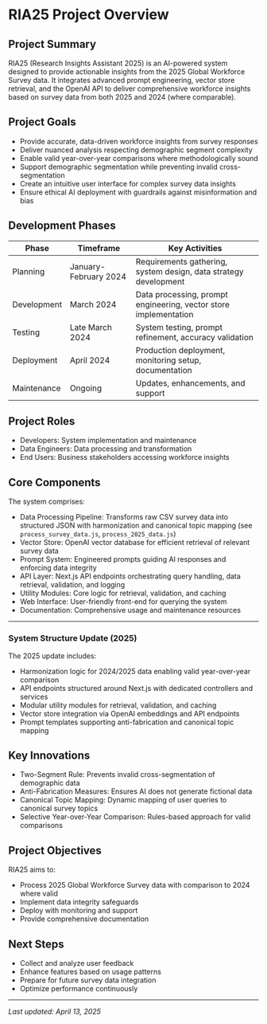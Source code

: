 # RIA25 Project Overview

## Project Summary

RIA25 (Research Insights Assistant 2025) is an AI-powered system designed to provide actionable insights from the 2025 Global Workforce Survey data. It integrates advanced prompt engineering, vector store retrieval, and the OpenAI API to deliver comprehensive workforce insights based on survey data from both 2025 and 2024 (where comparable).

## Project Goals

- Provide accurate, data-driven workforce insights from survey responses
- Deliver nuanced analysis respecting demographic segment complexity
- Enable valid year-over-year comparisons where methodologically sound
- Support demographic segmentation while preventing invalid cross-segmentation
- Create an intuitive user interface for complex survey data insights
- Ensure ethical AI deployment with guardrails against misinformation and bias

## Development Phases

| Phase       | Timeframe             | Key Activities                                                   |
| ----------- | --------------------- | ---------------------------------------------------------------- |
| Planning    | January-February 2024 | Requirements gathering, system design, data strategy development |
| Development | March 2024            | Data processing, prompt engineering, vector store implementation |
| Testing     | Late March 2024       | System testing, prompt refinement, accuracy validation           |
| Deployment  | April 2024            | Production deployment, monitoring setup, documentation           |
| Maintenance | Ongoing               | Updates, enhancements, and support                               |

## Project Roles

- Developers: System implementation and maintenance
- Data Engineers: Data processing and transformation
- End Users: Business stakeholders accessing workforce insights

## Core Components

The system comprises:

- Data Processing Pipeline: Transforms raw CSV survey data into structured JSON with harmonization and canonical topic mapping (see `process_survey_data.js`, `process_2025_data.js`)
- Vector Store: OpenAI vector database for efficient retrieval of relevant survey data
- Prompt System: Engineered prompts guiding AI responses and enforcing data integrity
- API Layer: Next.js API endpoints orchestrating query handling, data retrieval, validation, and logging
- Utility Modules: Core logic for retrieval, validation, and caching
- Web Interface: User-friendly front-end for querying the system
- Documentation: Comprehensive usage and maintenance resources

---

### System Structure Update (2025)

The 2025 update includes:

- Harmonization logic for 2024/2025 data enabling valid year-over-year comparison
- API endpoints structured around Next.js with dedicated controllers and services
- Modular utility modules for retrieval, validation, and caching
- Vector store integration via OpenAI embeddings and API endpoints
- Prompt templates supporting anti-fabrication and canonical topic mapping

## Key Innovations

- Two-Segment Rule: Prevents invalid cross-segmentation of demographic data
- Anti-Fabrication Measures: Ensures AI does not generate fictional data
- Canonical Topic Mapping: Dynamic mapping of user queries to canonical survey topics
- Selective Year-over-Year Comparison: Rules-based approach for valid comparisons

## Project Objectives

RIA25 aims to:

- Process 2025 Global Workforce Survey data with comparison to 2024 where valid
- Implement data integrity safeguards
- Deploy with monitoring and support
- Provide comprehensive documentation

## Next Steps

- Collect and analyze user feedback
- Enhance features based on usage patterns
- Prepare for future survey data integration
- Optimize performance continuously

---

_Last updated: April 13, 2025_
